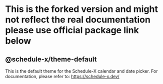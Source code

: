 # This is the forked version and might not reflect the real documentation please use official package link below

## @schedule-x/theme-default

This is the default theme for the Schedule-X calendar and date picker. For documentation, please refer to:
https://schedule-x.dev/
